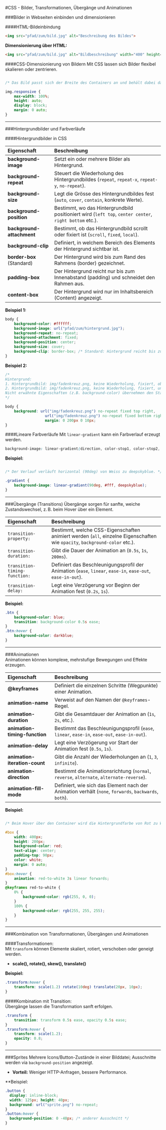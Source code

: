 #CSS - Bilder, Transformationen, Übergänge und Animationen


###Bilder in Webseiten einbinden und dimensionieren

####HTML-Bildeinbindung

```html
<img src="pfad/zum/bild.jpg" alt="Beschreibung des Bildes">
```    
    
**Dimensionierung über HTML:**    
```html
<img src="pfad/zum/bild.jpg" alt="Bildbeschreibung" width="400" height="300">
```

####CSS-Dimensionierung von Bildern
Mit CSS lassen sich Bilder flexibel skalieren oder zentrieren.

```css

/* Das Bild passt sich der Breite des Containers an und behält dabei das Seitenverhältnis (height: auto). */

img.responsive {
    max-width: 100%;
    height: auto;
    display: block;
    margin: 0 auto;
}
```

---

###Hintergrundbilder und Farbverläufe

####Hintergrundbilder in CSS

| Eigenschaft              | Beschreibung |
|:-------------------------|:------------|
| **background-image**     | Setzt ein oder mehrere Bilder als Hintergrund. |
| **background-repeat**    | Steuert die Wiederholung des Hintergrundbildes (`repeat`, `repeat-x`, `repeat-y`, `no-repeat`). |
| **background-size**      | Legt die Grösse des Hintergrundbildes fest (`auto`, `cover`, `contain`, konkrete Werte). |
| **background-position**  | Bestimmt, wo das Hintergrundbild positioniert wird (`left top`, `center center`, `right bottom` etc.). |
| **background-attachment** | Bestimmt, ob das Hintergrundbild scrollt oder fixiert ist (`scroll`, `fixed`, `local`). |
| **background-clip**      | Definiert, in welchem Bereich des Elements der Hintergrund sichtbar ist. |
| **border-box** (Standard) | Der Hintergrund wird bis zum Rand des Rahmens (border) gezeichnet. |
| **padding-box**          | Der Hintergrund reicht nur bis zum Innenabstand (padding) und schneidet den Rahmen aus. |
| **content-box**          | Der Hintergrund wird nur im Inhaltsbereich (Content) angezeigt. |

**Beispiel 1:**  
```css
body {
    background-color: #ffffff;
    background-image: url("pfad/zum/hintergrund.jpg");
    background-repeat: no-repeat;
    background-attachment: fixed;
    background-position: center;
    background-size: cover; 
    background-clip: border-box; /* Standard: Hintergrund reicht bis zum Rand des Rahmens */
}
```
**Beispiel 2:**  
```css
/* 
Hintergrund: 
1. Hintergrundbild: img/fadenkreuz.png, keine Wiederholung, fixiert, oben rechts
2. Hintergrundbild: img/fadenkreuz.png, keine Wiederholung, fixiert, unten rechts
Nicht erwähnte Eigenschaften (z.B. background-color) übernehmen den Standard 
*/

body {
	background: url("img/fadenkreuz.png") no-repeat fixed top right,
	              url("img/fadenkreuz.png") no-repeat fixed bottom right;
	              margin: 0 200px 0 10px;
}
```

####Lineare Farbverläufe
Mit `linear-gradient` kann ein Farbverlauf erzeugt werden.

```css
background-image: linear-gradient(direction, color-stop1, color-stop2, ...);
```

**Beispiel:**  
```css

/* Der Verlauf verläuft horizontal (90deg) von Weiss zu deepskyblue. */

.gradient {
    background-image: linear-gradient(90deg, #fff, deepskyblue);
}
```

---

###Übergänge (Transitions)
Übergänge sorgen für sanfte, weiche Zustandswechsel, z. B. beim Hover über ein Element.

| Eigenschaft                 | Beschreibung |
|:------------------------|:------------|
| `transition-property: `      | Bestimmt, welche CSS-Eigenschaften animiert werden (`all`, einzelne Eigenschaften wie `opacity`, `background-color` etc.). |
| `transition-duration: `      | Gibt die Dauer der Animation an (`0.5s`, `1s`, `200ms`). |
| `transition-timing-function: `  | Definiert das Beschleunigungsprofil der Animation (`ease`, `linear`, `ease-in`, `ease-out`, `ease-in-out`). |
| `transition-delay: `          | Legt eine Verzögerung vor Beginn der Animation fest (`0.2s`, `1s`). |


**Beispiel:**  
```css
.btn {
    background-color: blue;
    transition: background-color 0.5s ease;
}
.btn:hover {
    background-color: darkblue;
}

```

---

###Animationen  
Animationen können komplexe, mehrstufige Bewegungen und Effekte erzeugen.

| Eigenschaft                  | Beschreibung |
|:----------------------------|:------------|
| **@keyframes**               | Definiert die einzelnen Schritte (Wegpunkte) einer Animation. |
| **animation-name**           | Verweist auf den Namen der `@keyframes`-Regel. |
| **animation-duration**       | Gibt die Gesamtdauer der Animation an (`1s`, `2s`, etc.). |
| **animation-timing-function** | Bestimmt das Beschleunigungsprofil (`ease`, `linear`, `ease-in`, `ease-out`, `ease-in-out`). |
| **animation-delay**          | Legt eine Verzögerung vor Start der Animation fest (`0.5s`, `1s`). |
| **animation-iteration-count** | Gibt die Anzahl der Wiederholungen an (`1`, `3`, `infinite`). |
| **animation-direction**      | Bestimmt die Animationsrichtung (`normal`, `reverse`, `alternate`, `alternate-reverse`). |
| **animation-fill-mode**      | Definiert, wie sich das Element nach der Animation verhält (`none`, `forwards`, `backwards`, `both`). |

**Beispiel:**  
```css

/* Beim Hover über den Container wird die Hintergrundfarbe von Rot zu Weiß über 3 Sekunden animiert. */

#box {
    width: 400px;
    height: 200px;
    background-color: red;
    text-align: center;
    padding-top: 90px;
    color: white;
    margin: 0 auto;
}
#box:hover {
    animation: red-to-white 3s linear forwards;
}
@keyframes red-to-white {
    0% {
        background-color: rgb(255, 0, 0);
    }
    100% {
        background-color: rgb(255, 255, 255);
    }
}

```

---

###Kombination von Transformationen, Übergängen und Animationen

####Transformationen:  
Mit `transform` können Elemente skaliert, rotiert, verschoben oder geneigt werden.  
- **scale(), rotate(), skew(), translate()**  

**Beispiel:**  
```css
.transform:hover {
    transform: scale(1.2) rotate(10deg) translate(20px, 10px);
}

```

####Kombination mit Transition:  
Übergänge lassen die Transformation sanft erfolgen.

```css
.transform {
    transition: transform 0.5s ease, opacity 0.5s ease;
}
.transform:hover {
    transform: scale(1.2);
    opacity: 0.8;
}
```
---

###Sprites
Mehrere Icons/Button-Zustände in einer Bilddatei; Ausschnitte werden via `background-position` angezeigt.  
- **Vorteil:** Weniger HTTP-Anfragen, bessere Performance.

**Beispiel:  
  ```css
.button {
    display: inline-block;
    width: 125px; height: 40px;
    background: url("sprite.png") no-repeat;
}
.button:hover {
    background-position: 0 -40px; /* anderer Ausschnitt */
}
```
